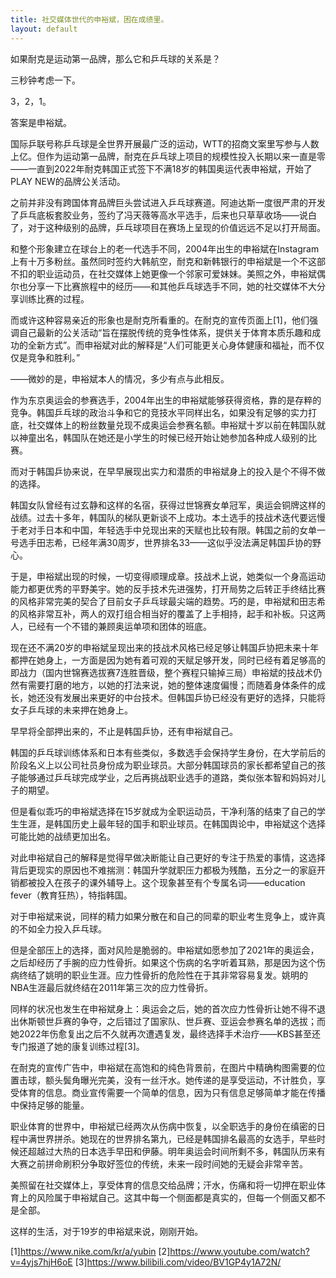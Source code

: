 ```yaml
---
title: 社交媒体世代的申裕斌，困在成绩里。
layout: default
---
```


如果耐克是运动第一品牌，那么它和乒乓球的关系是？

三秒钟考虑一下。

3，2，1。

答案是申裕斌。

国际乒联号称乒乓球是全世界开展最广泛的运动，WTT的招商文案里写参与人数上亿。但作为运动第一品牌，耐克在乒乓球上项目的规模性投入长期以来一直是零——一直到2022年耐克韩国正式签下不满18岁的韩国奥运代表申裕斌，开始了PLAY NEW的品牌公关活动。

之前并非没有跨国体育品牌巨头尝试进入乒乓球赛道。阿迪达斯一度很严肃的开发了乒乓底板套胶业务，签约了冯天薇等高水平选手，后来也只草草收场——说白了，对于这种级别的品牌，乒乓球项目在赛场上呈现的价值远远不足以打开局面。

和整个形象建立在球台上的老一代选手不同，2004年出生的申裕斌在Instagram上有十万多粉丝。虽然同时签约大韩航空，耐克和新韩银行的申裕斌是一个不这部不扣的职业运动员，在社交媒体上她更像一个邻家可爱妹妹。美照之外，申裕斌偶尔也分享一下比赛旅程中的经历——和其他乒乓球选手不同，她的社交媒体不大分享训练比赛的过程。

而或许这种容易亲近的形象也是耐克所看重的。在耐克的宣传页面上[1]，他们强调自己最新的公关活动“旨在摆脱传统的竞争性体系，提供关于体育本质乐趣和成功的全新方式”。而申裕斌对此的解释是“人们可能更关心身体健康和福祉，而不仅仅是竞争和胜利。”

——微妙的是，申裕斌本人的情况，多少有点与此相反。

作为东京奥运会的参赛选手，2004年出生的申裕斌能够获得资格，靠的是存粹的竞争。韩国乒乓球的政治斗争和它的竞技水平同样出名，如果没有足够的实力打底，社交媒体上的粉丝数量兑现不成奥运会参赛名额。申裕斌十岁以前在韩国队就以神童出名，韩国队在她还是小学生的时候已经开始让她参加各种成人级别的比赛。

而对于韩国乒协来说，在早早展现出实力和潜质的申裕斌身上的投入是个不得不做的选择。

韩国女队曾经有过玄静和这样的名宿，获得过世锦赛女单冠军，奥运会铜牌这样的战绩。过去十多年，韩国队的梯队更新谈不上成功。本土选手的技战术迭代要远慢于老对手日本和中国，年轻选手中兑现出来的天赋也比较有限。韩国之前的女单一号选手田志希，已经年满30周岁，世界排名33——这似乎没法满足韩国乒协的野心。

于是，申裕斌出现的时候，一切变得顺理成章。技战术上说，她类似一个身高运动能力都更优秀的平野美宇。她的反手技术先进强势，打开局势之后转正手终结比赛的风格非常完美的契合了目前女子乒乓球最尖端的趋势。巧的是，申裕斌和田志希的风格非常互补，两人的双打组合相当好的覆盖了上手相持，起手和补板。只这两人，已经有一个不错的兼顾奥运单项和团体的班底。

现在还不满20岁的申裕斌呈现出来的技战术风格已经足够让韩国乒协把未来十年都押在她身上，一方面是因为她有着可观的天赋足够开发，同时已经有着足够高的即战力（国内世锦赛选拔赛7连胜晋级，整个赛程只输掉三局）申裕斌的技战术仍然有需要打磨的地方，以她的打法来说，她的整体速度偏慢；而随着身体条件的成长，她还没有发展出来更好的中台技术。但韩国乒协已经没有更好的选择，只能将女子乒乓球的未来押在她身上。

早早将全部押出来的，不止是韩国乒协，还有申裕斌自己。

韩国的乒乓球训练体系和日本有些类似，多数选手会保持学生身份，在大学前后的阶段名义上以公司社员身份成为职业球员。大部分韩国球员的家长都希望自己的孩子能够通过乒乓球完成学业，之后再挑战职业选手的道路，类似张本智和妈妈对儿子的期望。

但是看似乖巧的申裕斌选择在15岁就成为全职运动员，干净利落的结束了自己的学生生涯，是韩国历史上最年轻的国手和职业球员。在韩国舆论中，申裕斌这个选择可能比她的战绩更加出名。

对此申裕斌自己的解释是觉得早做决断能让自己更好的专注于热爱的事情，这选择背后更现实的原因也不难揣测：韩国升学就职压力都极为残酷，五分之一的家庭开销都被投入在孩子的课外辅导上。这个现象甚至有个专属名词——education fever（教育狂热），特指韩国。

对于申裕斌来说，同样的精力如果分散在和自己的同辈的职业考生竞争上，或许真的不如全力投入乒乓球。

但是全部压上的选择，面对风险是脆弱的。申裕斌如愿参加了2021年的奥运会，之后却经历了手腕的应力性骨折。如果这个伤病的名字听着耳熟，那是因为这个伤病终结了姚明的职业生涯。应力性骨折的危险性在于其非常容易复发。姚明的NBA生涯最后就终结在2011年第三次的应力性骨折。

同样的状况也发生在申裕斌身上：奥运会之后，她的首次应力性骨折让她不得不退出休斯顿世乒赛的争夺，之后错过了国家队、世乒赛、亚运会参赛名单的选拔；而她2022年伤愈复出之后不久就再次遭遇复发，最终选择手术治疗——KBS甚至还专门报道了她的康复训练过程[3]。

在耐克的宣传广告中，申裕斌在高饱和的纯色背景前，在图片中精确构图需要的位置击球，额头鬓角曝光完美，没有一丝汗水。她传递的是享受运动，不计胜负，享受体育的信息。商业宣传需要一个简单的信息，因为只有信息足够简单才能在传播中保持足够的能量。

职业体育的世界中，申裕斌已经两次从伤病中恢复，以全职选手的身份在缜密的日程中满世界拼杀。她现在的世界排名第九，已经是韩国排名最高的女选手，早些时候还超越过大热的日本选手早田和伊藤。明年奥运会时间所剩不多，韩国队历来有大赛之前拼命刷积分争取好签位的传统，未来一段时间她的无疑会非常辛苦。

美照留在社交媒体上，享受体育的信息交给品牌；汗水，伤痛和将一切押在职业体育上的风险属于申裕斌自己。这其中每一个侧面都是真实的，但每一个侧面又都不是全部。

这样的生活，对于19岁的申裕斌来说，刚刚开始。



[1]https://www.nike.com/kr/a/yubin
[2]https://www.youtube.com/watch?v=4yjs7hjH6oE
[3]https://www.bilibili.com/video/BV1GP4y1A72N/